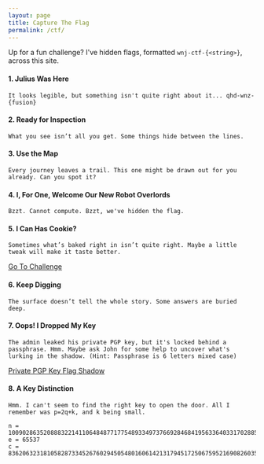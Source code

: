```yaml
---
layout: page
title: Capture The Flag
permalink: /ctf/
---
```


Up for a fun challenge? I've hidden flags, formatted `wnj-ctf-{<string>}`, across this site.

#### 1. Julius Was Here
`It looks legible, but something isn't quite right about it... qhd-wnz-{fusion}`

#### 2. Ready for Inspection
`What you see isn’t all you get. Some things hide between the lines.`
<!-- Who would ever think to check the comments? wnj-ctf-{i_inspect_therefore_i_persist} -->

#### 3. Use the Map
`Every journey leaves a trail. This one might be drawn out for you already. Can you spot it?`

#### 4. I, For One, Welcome Our New Robot Overlords
`Bzzt. Cannot compute. Bzzt, we've hidden the flag.`

#### 5. I Can Has Cookie?
`Sometimes what’s baked right in isn’t quite right. Maybe a little tweak will make it taste better.`

<p>
  <a href="/ctf/i-can-has-cookie" 
    class="btn">
    Go To Challenge
  </a>
</p>

#### 6. Keep Digging
`The surface doesn’t tell the whole story. Some answers are buried deep.`

#### 7. Oops! I Dropped My Key
`The admin leaked his private PGP key, but it's locked behind a passphrase. Hmm. Maybe ask John for some help to uncover what's lurking in the shadow. (Hint: Passphrase is 6 letters mixed case)`

<div class="group">
  <a href="/ctf/private_pgp_key.asc" 
     class="btn"
     download="private_pgp_key.asc">
    Private PGP Key
  </a>
  <a href="/ctf/flag.asc" 
     class="btn"
     download="flag.asc">
    Flag
  </a>
  <a href="/ctf/shadow" 
     class="btn"
     download="shadow.txt">
    Shadow
  </a>
</div>

#### 8. A Key Distinction
`Hmm. I can't seem to find the right key to open the door. All I remember was p=2q+k, and k being small.`

```
n = 10090286352088832214110648487717754893349737669284684195633640331702885873175799631090498192250121980032837132889395288699271010656597516436372205732652083
e = 65537
c = 8362063231810582873345267602945054801606142131794517250675952169082603541285461080150826115196847487768861856312621463066680039773122794920082997858051428
```